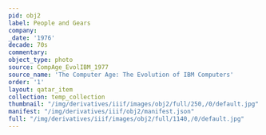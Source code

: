```yaml
---
pid: obj2
label: People and Gears
company:
_date: '1976'
decade: 70s
commentary:
object_type: photo
source: CompAge_EvolIBM_1977
source_name: 'The Computer Age: The Evolution of IBM Computers'
order: '1'
layout: qatar_item
collection: temp_collection
thumbnail: "/img/derivatives/iiif/images/obj2/full/250,/0/default.jpg"
manifest: "/img/derivatives/iiif/obj2/manifest.json"
full: "/img/derivatives/iiif/images/obj2/full/1140,/0/default.jpg"
---
```

